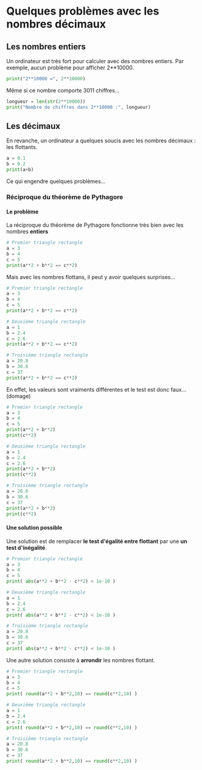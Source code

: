 # Quelques problèmes avec les nombres décimaux


## Les nombres entiers

Un ordinateur est très fort pour calculer avec des nombres entiers.
Par exemple, aucun problème pour afficher 2**10000.

```python runnable
print("2**10000 =", 2**10000)
```

Même si ce nombre comporte 3011 chiffres…

```python runnable
longueur = len(str(2**10000))
print("Nombre de chiffres dans 2**10000 :", longueur)
```


## Les décimaux

En revanche, un ordinateur a quelques soucis avec les nombres décimaux : les flottants.

```python runnable
a = 0.1
b = 0.2
print(a+b)
```

Ce qui engendre quelques problèmes…

### Réciproque du théorème de Pythagore


#### Le problème

La réciproque du théorème de Pythagore fonctionne très bien avec les nombres **entiers**

```python runnable
# Premier triangle rectangle
a = 3
b = 4
c = 5
print(a**2 + b**2 == c**2)
```

Mais avec les nombres flottans, il peut y avoir quelques surprises…

```python runnable
# Premier triangle rectangle
a = 3
b = 4
c = 5
print(a**2 + b**2 == c**2)

# Deuxième triangle rectangle
a = 1
b = 2.4
c = 2.6
print(a**2 + b**2 == c**2)

# Troisième triangle rectangle
a = 20.8
b = 30.6
c = 37
print(a**2 + b**2 == c**2)
```

En effet, les valeurs sont vraiments différentes et le test est donc faux… (domage)

```python runnable
# Premier triangle rectangle
a = 3
b = 4
c = 5
print(a**2 + b**2)
print(c**2)

# Deuxième triangle rectangle
a = 1
b = 2.4
c = 2.6
print(a**2 + b**2)
print(c**2)

# Troisième triangle rectangle
a = 20.8
b = 30.6
c = 37
print(a**2 + b**2)
print(c**2)

```

#### Une solution possible

Une solution est de remplacer **le test d'égalité entre flottant** par une **un test d'inégalité**.


```python runnable
# Premier triangle rectangle
a = 3
b = 4
c = 5
print( abs(a**2 + b**2 - c**2) < 1e-10 )

# Deuxième triangle rectangle
a = 1
b = 2.4
c = 2.6
print( abs(a**2 + b**2 - c**2) < 1e-10 )

# Troisième triangle rectangle
a = 20.8
b = 30.6
c = 37
print( abs(a**2 + b**2 - c**2) < 1e-10 )
```

Une autre solution consiste à **arrondir** les nombres flottant.


```python runnable
# Premier triangle rectangle
a = 3
b = 4
c = 5
print( round(a**2 + b**2,10) == round(c**2,10) )

# Deuxième triangle rectangle
a = 1
b = 2.4
c = 2.6
print( round(a**2 + b**2,10) == round(c**2,10) )

# Troisième triangle rectangle
a = 20.8
b = 30.6
c = 37
print( round(a**2 + b**2,10) == round(c**2,10) )
```

